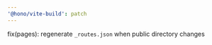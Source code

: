 ```yaml
---
'@hono/vite-build': patch
---
```


fix(pages): regenerate `_routes.json` when public directory changes
